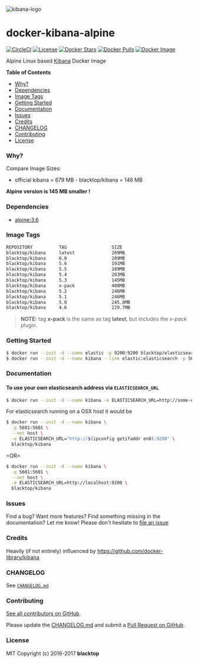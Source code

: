 ![kibana-logo](https://raw.githubusercontent.com/blacktop/docker-kibana-alpine/master/kibana-logo.png)

docker-kibana-alpine
====================

[![CircleCI](https://circleci.com/gh/blacktop/docker-kibana-alpine.png?style=shield)](https://circleci.com/gh/blacktop/docker-kibana-alpine) [![License](http://img.shields.io/:license-mit-blue.svg)](http://doge.mit-license.org) [![Docker Stars](https://img.shields.io/docker/stars/blacktop/kibana.svg)](https://hub.docker.com/r/blacktop/kibana/) [![Docker Pulls](https://img.shields.io/docker/pulls/blacktop/kibana.svg)](https://hub.docker.com/r/blacktop/kibana/) [![Docker Image](https://img.shields.io/badge/docker%20image-209MB-blue.svg)](https://hub.docker.com/r/blacktop/kibana/)

Alpine Linux based [Kibana](https://www.elastic.co/products/kibana) Docker Image

**Table of Contents**

-	[Why?](#why)
-	[Dependencies](#dependencies)
-	[Image Tags](#image-tags)
-	[Getting Started](#getting-started)
-	[Documentation](#documentation)
-	[Issues](#issues)
-	[Credits](#credits)
-	[CHANGELOG](#changelog)
-	[Contributing](#contributing)
-	[License](#license)

### Why?

Compare Image Sizes:  
 - official kibana = 679 MB - blacktop/kibana = 146 MB

**Alpine version is 145 MB smaller !**

### Dependencies

-	[alpine:3.6](https://index.docker.io/_/gliderlabs/alpine/)

### Image Tags

```bash
REPOSITORY          TAG                 SIZE
blacktop/kibana     latest              209MB
blacktop/kibana     6.0                 209MB
blacktop/kibana     5.6                 191MB
blacktop/kibana     5.5                 189MB
blacktop/kibana     5.4                 203MB
blacktop/kibana     5.3                 145MB
blacktop/kibana     x-pack              408MB
blacktop/kibana     5.2                 246MB
blacktop/kibana     5.1                 246MB
blacktop/kibana     5.0                 245.8MB
blacktop/kibana     4.6                 229.7MB
```

> **NOTE:** tag **x-pack** is the same as tag **latest**, but includes the *x-pack* plugin.

### Getting Started

```bash
$ docker run --init -d --name elastic -p 9200:9200 blacktop/elasticsearch
$ docker run --init -d --name kibana --link elastic:elasticsearch -p 5601:5601 blacktop/kibana
```

### Documentation

#### To use your own elasticsearch address via `ELASTICSEARCH_URL`

```bash
$ docker run --init -d --name kibana -e ELASTICSEARCH_URL=http://some-elasticsearch:9200 -p 5601:5601 blacktop/kibana
```

For elasticsearch running on a OSX host it would be

```bash
$ docker run --init -d --name kibana \
  -p 5601:5601 \
  --net host \
  -e ELASTICSEARCH_URL="http://$(ipconfig getifaddr en0):9200" \
  blacktop/kibana
```

=OR=

```bash
$ docker run --init -d --name kibana \
  -p 5601:5601 \
  --net host \
  -e ELASTICSEARCH_URL=http://localhost:9200 \
  blacktop/kibana
```

### Issues

Find a bug? Want more features? Find something missing in the documentation? Let me know! Please don't hesitate to [file an issue](https://github.com/blacktop/docker-kibana-alpine/issues/new)

### Credits

Heavily (if not entirely) influenced by https://github.com/docker-library/kibana

### CHANGELOG

See [`CHANGELOG.md`](https://github.com/blacktop/docker-kibana-alpine/blob/master/CHANGELOG.md)

### Contributing

[See all contributors on GitHub](https://github.com/blacktop/docker-kibana-alpine/graphs/contributors).

Please update the [CHANGELOG.md](https://github.com/blacktop/docker-kibana-alpine/blob/master/CHANGELOG.md) and submit a [Pull Request on GitHub](https://help.github.com/articles/using-pull-requests/).

### License

MIT Copyright (c) 2016-2017 **blacktop**

